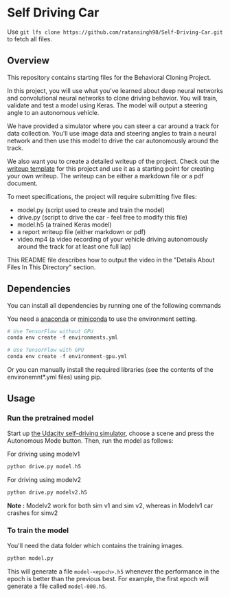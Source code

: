 # Self Driving Car

Use ```git lfs clone https://github.com/ratansingh98/Self-Driving-Car.git``` to fetch all files.

Overview
---
This repository contains starting files for the Behavioral Cloning Project.

In this project, you will use what you've learned about deep neural networks and convolutional neural networks to clone driving behavior. You will train, validate and test a model using Keras. The model will output a steering angle to an autonomous vehicle.

We have provided a simulator where you can steer a car around a track for data collection. You'll use image data and steering angles to train a neural network and then use this model to drive the car autonomously around the track.

We also want you to create a detailed writeup of the project. Check out the [writeup template](https://github.com/udacity/CarND-Behavioral-Cloning-P3/blob/master/writeup_template.md) for this project and use it as a starting point for creating your own writeup. The writeup can be either a markdown file or a pdf document.

To meet specifications, the project will require submitting five files: 
* model.py (script used to create and train the model)
* drive.py (script to drive the car - feel free to modify this file)
* model.h5 (a trained Keras model)
* a report writeup file (either markdown or pdf)
* video.mp4 (a video recording of your vehicle driving autonomously around the track for at least one full lap)

This README file describes how to output the video in the "Details About Files In This Directory" section.

## Dependencies

You can install all dependencies by running one of the following commands

You need a [anaconda](https://www.continuum.io/downloads) or [miniconda](https://conda.io/miniconda.html) to use the environment setting.

```python
# Use TensorFlow without GPU
conda env create -f environments.yml 

# Use TensorFlow with GPU
conda env create -f environment-gpu.yml
```

Or you can manually install the required libraries (see the contents of the environemnt*.yml files) using pip.


## Usage


### Run the pretrained model

Start up [the Udacity self-driving simulator](https://github.com/udacity/self-driving-car-sim), choose a scene and press the Autonomous Mode button.  Then, run the model as follows:

For driving using modelv1
```python
python drive.py model.h5
```

For driving using modelv2
```python
python drive.py modelv2.h5
```

**Note :** Modelv2 work for both sim v1 and sim v2, whereas in Modelv1 car crashes for simv2

### To train the model

You'll need the data folder which contains the training images.

```python
python model.py
```

This will generate a file `model-<epoch>.h5` whenever the performance in the epoch is better than the previous best.  For example, the first epoch will generate a file called `model-000.h5`.



